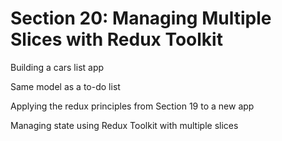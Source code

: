 # Section 20: Managing Multiple Slices with Redux Toolkit

Building a cars list app

Same model as a to-do list

Applying the redux principles from Section 19 to a new app

Managing state using Redux Toolkit with multiple slices
